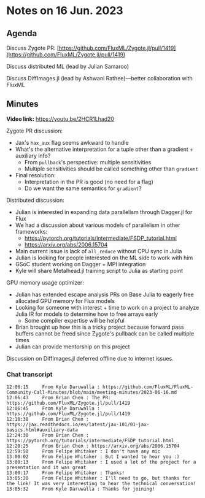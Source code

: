 # Notes on 16 Jun. 2023

## Agenda

Discuss Zygote PR: [https://github.com/FluxML/Zygote.jl/pull/1419](https://github.com/FluxML/Zygote.jl/pull/1419)

Discuss distributed ML (lead by Julian Samaroo)

Discuss DiffImages.jl (lead by Ashwani Rathee)—better collaboration with FluxML

## Minutes

**Video link:** https://youtu.be/2HCR1Lhad20

Zygote PR discussion:
- Jax's `hax_aux` flag seems awkward to handle
- What's the alternative interpretation for a tuple other than a gradient + auxiliary info?
    - From `pullback`'s perspective: multiple sensitivities
    - Multiple sensitivities should be called something other than `gradient`
- Final resolution:
    - Interpretation in the PR is good (no need for a flag)
    - Do we want the same semantics for `gradient`?

Distributed discussion:
- Julian is interested in expanding data parallelism through Dagger.jl for Flux
- We had a discussion about various models of parallelism in other frameworks:
    - https://pytorch.org/tutorials/intermediate/FSDP_tutorial.html
    - https://arxiv.org/abs/2006.15704
- Main current issue is lack of `all_reduce` without CPU sync in Julia
- Julian is looking for people interested on the ML side to work with him
- GSoC student working on Dagger + MPI integration
- Kyle will share Metalhead.jl training script to Julia as starting point

GPU memory usage optimizer:
- Julian has extended escape analysis PRs on Base Julia to eagerly free allocated GPU memory for Flux models
- Looking for someone with interest + time to work on a project to analyze Julia IR for models to determine how to free arrays early
    - Some compiler expertise will be helpful
- Brian brought up how this is a tricky project because forward pass buffers cannot be freed since Zygote's pullback can be called multiple times
- Julian can provide mentorship on this project

Discussion on DiffImages.jl deferred offline due to internet issues.

### Chat transcript

```
12:06:15	 From Kyle Daruwalla : https://github.com/FluxML/FluxML-Community-Call-Minutes/blob/main/meeting-minutes/2023-06-16.md
12:06:43	 From Brian Chen : The PR: https://github.com/FluxML/Zygote.jl/pull/1419
12:06:45	 From Kyle Daruwalla : https://github.com/FluxML/Zygote.jl/pull/1419
12:10:38	 From Brian Chen : https://jax.readthedocs.io/en/latest/jax-101/01-jax-basics.html#auxiliary-data
12:24:30	 From Brian Chen : https://pytorch.org/tutorials/intermediate/FSDP_tutorial.html
12:28:25	 From Brian Chen : https://arxiv.org/abs/2006.15704
12:59:50	 From Felipe Whitaker : I don't have any mic
13:00:02	 From Felipe Whitaker : But I wanted to hear you :)
13:00:13	 From Felipe Whitaker : I used a lot of the project for a presentation and it was great
13:00:17	 From Felipe Whitaker : Thanks!
13:05:20	 From Felipe Whitaker : I'll need to go, but thanks for the link! It was very interesting to hear the technical conversation!
13:05:32	 From Kyle Daruwalla : Thanks for joining!
```
